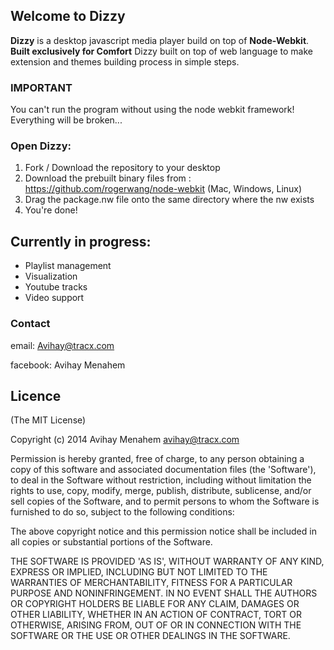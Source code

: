## Welcome to Dizzy ##

**Dizzy** is a desktop javascript media player build on top of **Node-Webkit**.
**Built exclusively for Comfort** Dizzy built on top of web language to make extension and themes building process in simple steps.

### IMPORTANT ###
You can't run the program without using the node webkit framework!
Everything will be broken...

### Open Dizzy: ###
1. Fork / Download the repository to your desktop
2. Download the prebuilt binary files from : https://github.com/rogerwang/node-webkit (Mac, Windows, Linux)
3. Drag the package.nw file onto the same directory where the nw exists
4. You're done!

Currently in progress:
-
- Playlist management
- Visualization
- Youtube tracks
- Video support

### Contact ###
email: Avihay@tracx.com

facebook: Avihay Menahem


Licence
-----------------

(The MIT License)

Copyright (c) 2014 Avihay Menahem <avihay@tracx.com>

Permission is hereby granted, free of charge, to any person obtaining a copy of this software and associated documentation files (the 'Software'), to deal in the Software without restriction, including without limitation the rights to use, copy, modify, merge, publish, distribute, sublicense, and/or sell copies of the Software, and to permit persons to whom the Software is furnished to do so, subject to the following conditions:

The above copyright notice and this permission notice shall be included in all copies or substantial portions of the Software.

THE SOFTWARE IS PROVIDED 'AS IS', WITHOUT WARRANTY OF ANY KIND, EXPRESS OR IMPLIED, INCLUDING BUT NOT LIMITED TO THE WARRANTIES OF MERCHANTABILITY, FITNESS FOR A PARTICULAR PURPOSE AND NONINFRINGEMENT. IN NO EVENT SHALL THE AUTHORS OR COPYRIGHT HOLDERS BE LIABLE FOR ANY CLAIM, DAMAGES OR OTHER LIABILITY, WHETHER IN AN ACTION OF CONTRACT, TORT OR OTHERWISE, ARISING FROM, OUT OF OR IN CONNECTION WITH THE SOFTWARE OR THE USE OR OTHER DEALINGS IN THE SOFTWARE.
